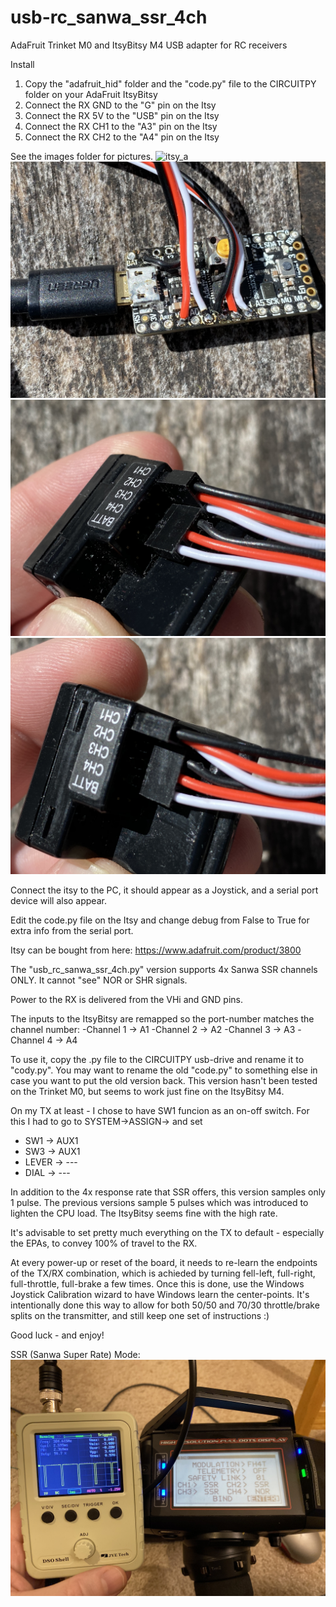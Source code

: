 # usb-rc_sanwa_ssr_4ch

AdaFruit Trinket M0 and ItsyBitsy M4 USB adapter for RC receivers

Install

1. Copy the "adafruit_hid" folder and the "code.py" file to the CIRCUITPY folder on your AdaFruit ItsyBitsy
2. Connect the RX GND to the "G" pin on the Itsy
3. Connect the RX 5V to the "USB" pin on the Itsy
4. Connect the RX CH1 to the "A3" pin on the Itsy
5. Connect the RX CH2 to the "A4" pin on the Itsy

See the images folder for pictures.
![itsy_a](https://github.com/colzilla/usb-rc/blob/master/images/IMG_9031.jpg)
![itsy_b](https://github.com/colzilla/usb-rc/blob/master/images/IMG_9034.jpg)
![sanwa_rxa](https://github.com/colzilla/usb-rc/blob/master/images/IMG_9035.jpg)
![sanwa_rxb](https://github.com/colzilla/usb-rc/blob/master/images/IMG_9036.jpg)

Connect the itsy to the PC, it should appear as a Joystick, and a serial port device will also appear.

Edit the code.py file on the Itsy and change debug from False to True for extra info from the serial port.

Itsy can be bought from here: https://www.adafruit.com/product/3800

The "usb_rc_sanwa_ssr_4ch.py" version supports 4x Sanwa SSR channels ONLY.  It cannot "see" NOR or SHR signals.  

Power to the RX is delivered from the VHi and GND pins.

The inputs to the ItsyBitsy are remapped so the port-number matches the channel number:
 -Channel 1 -> A1
 -Channel 2 -> A2
 -Channel 3 -> A3
 -Channel 4 -> A4
 
To use it, copy the .py file to the CIRCUITPY usb-drive and rename it to "cody.py".  You may want to rename the old "code.py" to something else in case you want to put the old version back.  This version hasn't been tested on the Trinket M0, but seems to work just fine on the ItsyBitsy M4.

On my TX at least - I chose to have SW1 funcion as an on-off switch. For this I had to go to SYSTEM->ASSIGN-> and set 
 - SW1 -> AUX1
 - SW3 -> AUX1
 - LEVER -> ---
 - DIAL -> ---

In addition to the 4x response rate that SSR offers, this version samples only 1 pulse.  The previous versions sample 5 pulses which was introduced to lighten the CPU load.  The ItsyBitsy seems fine with the high rate.

It's advisable to set pretty much everything on the TX to default - especially the EPAs, to convey 100% of travel to the RX.

At every power-up or reset of the board, it needs to re-learn the endpoints of the TX/RX combination, which is achieded by turning fell-left, full-right, full-throttle, full-brake a few times.  Once this is done, use the Windows Joystick Calibration wizard to have Windows learn the center-points.  It's intentionally done this way to allow for both 50/50 and 70/30 throttle/brake splits on the transmitter, and still keep one set of instructions :)

Good luck - and enjoy!

SSR (Sanwa Super Rate) Mode:
![SSRmode](https://github.com/colzilla/usb-rc/blob/master/images/IMG_9002.jpg)

